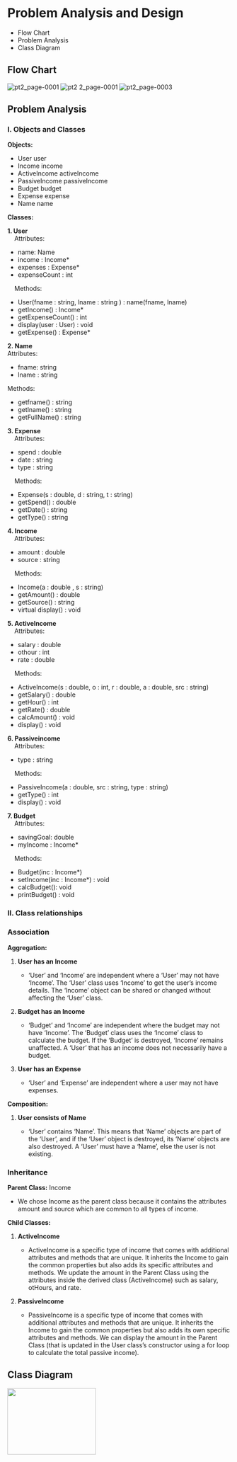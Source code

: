 # Problem Analysis and Design 

- Flow Chart
- Problem Analysis
- Class Diagram

## Flow Chart
![pt2_page-0001](https://github.com/jjn7702/SECJ1023-PT2/assets/151108692/872051a2-113a-44cc-9216-631f1c7d806c)
![pt2 2_page-0001](https://github.com/jjn7702/SECJ1023-PT2/assets/151108692/c442c351-2544-4e00-b06b-8ee9fcb98451)
![pt2_page-0003](https://github.com/jjn7702/SECJ1023-PT2/assets/151108692/9d291649-92cb-49b2-8299-5aeb86cf27ff)

## Problem Analysis

### I. Objects and Classes

**Objects:**
<ul>
  <li>User user</li>
  <li>Income income</li>
  <li>ActiveIncome activeIncome</li>
  <li>PassiveIncome passiveIncome</li>
  <li>Budget budget</li>
  <li>Expense expense</li>
  <li>Name name</li>
</ul>

**Classes:**

<p><b>1. User</b><br>
&nbsp &nbsp Attributes:</p>
<ul>
  <li>name: Name</li>
  <li>income : Income*</li>
  <li>expenses : Expense*</li>
  <li>expenseCount : int</li>
</ul>

<p> &nbsp &nbsp Methods:</p>
<ul>
  <li>User(fname : string, lname : string ) : name(fname, lname)</li>
  <li>getIncome() : Income*</li>
  <li>getExpenseCount() : int</li>
  <li>display(user : User) : void</li>
  <li>getExpense() : Expense*</li>
</ul>

<p><b>2. Name</b><br>
Attributes:</p>
<ul>
  <li>fname: string</li>
  <li>lname : string</li>
</ul>

<p>Methods:</p>
<ul>
  <li>getfname() : string</li>
  <li>getlname() : string</li>
  <li>getFullName() : string</li>
</ul>

<p><b>3. Expense</b><br>
&nbsp &nbsp Attributes:</p>
<ul>
  <li>spend : double</li>
  <li>date : string</li>
  <li>type : string</li>
</ul>

<p>&nbsp &nbsp Methods:</p>
<ul>
  <li>Expense(s : double, d : string, t : string)</li>
  <li>getSpend() : double</li>
  <li>getDate() : string</li>
  <li>getType() : string</li>
</ul>

<p><b>4. Income</b><br>
&nbsp &nbsp Attributes:</p>
<ul>
  <li>amount : double</li>
  <li>source : string</li>
</ul>

<p> &nbsp &nbsp Methods:</p>
<ul>
  <li>Income(a : double , s : string)</li>
  <li>getAmount() : double</li>
  <li>getSource() : string</li>
  <li>virtual display() : void</li>
</ul>

<p><b>5. ActiveIncome</b><br>
&nbsp &nbsp Attributes:</p>
<ul>
  <li>salary : double</li>
  <li>othour : int</li>
  <li>rate : double</li>
</ul>

<p>&nbsp &nbsp Methods:</p>
<ul>
  <li>ActiveIncome(s : double, o : int, r : double, a : double, src : string)</li>
  <li>getSalary() : double</li>
  <li>getHour() : int</li>
  <li>getRate() : double</li>
  <li>calcAmount() : void</li>
  <li>display() : void</li>
</ul>

<p><b>6. Passiveincome</b><br>
&nbsp &nbsp Attributes:</p>
<ul>
  <li>type : string</li>
</ul>

<p>&nbsp &nbsp Methods:</p>
<ul>
  <li>PassiveIncome(a : double, src : string, type : string)</li>
  <li>getType() : int</li>
  <li>display() : void</li>
</ul>

<p><b>7. Budget</b><br>
&nbsp &nbsp Attributes:</p>
<ul>
  <li>savingGoal: double</li>
  <li>myIncome : Income*</li>
</ul>

<p>&nbsp &nbsp Methods:</p>
<ul>
  <li>Budget(inc : Income*)</li>
  <li>setIncome(inc : Income*) : void</li>
  <li>calcBudget(): void</li>
  <li>printBudget() : void</li>
</ul>

### II. Class relationships


### Association

**Aggregation:**

1. **User has an Income** <p align="justify">
   - ‘User’ and ‘Income’ are independent where a ‘User’ may not have ‘Income’. The ‘User’ class uses ‘Income’ to get the user’s income details. The ‘Income’ object can be shared or changed without affecting the ‘User’ class.
</p>

2. **Budget has an Income** <p align="justify">
   - ‘Budget’ and ‘Income’ are independent where the budget may not have ‘Income’. The ‘Budget’ class uses the ‘Income’ class to calculate the budget. If the ‘Budget’ is destroyed, ‘Income’ remains unaffected. A ‘User’ that has an income does not necessarily have a budget.
</p>

3. **User has an Expense** <p align="justify">
   - ‘User’ and ‘Expense’ are independent where a user may not have expenses.
</p>

**Composition:**

1. **User consists of Name** <p align="justify">
   - ‘User’ contains ‘Name’. This means that ‘Name’ objects are part of the ‘User’, and if the ‘User’ object is destroyed, its ‘Name’ objects are also destroyed. A ‘User’ must have a ‘Name’, else the user is not existing.
</p>

### Inheritance

**Parent Class:** Income <p align="justify">
- We chose Income as the parent class because it contains the attributes amount and source which are common to all types of income.
</p>

**Child Classes:**

1. **ActiveIncome** <p align="justify">
   - ActiveIncome is a specific type of income that comes with additional attributes and methods that are unique. It inherits the Income to gain the common properties but also adds its specific attributes and methods. We update the amount in the Parent Class using the attributes inside the derived class (ActiveIncome) such as salary, otHours, and rate.
</p>

2. **PassiveIncome** <p align="justify">
   - PassiveIncome is a specific type of income that comes with additional attributes and methods that are unique. It inherits the Income to gain the common properties but also adds its own specific attributes and methods. We can display the amount in the Parent Class (that is updated in the User class’s constructor using a for loop to calculate the total passive income).
</p>




## Class Diagram

<img src="https://github.com/jjn7702/SECJ1023-PT2/assets/147676251/fad67a13-b111-400f-ad14-8e20f3fb9efa" width=200px, height=150px>